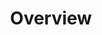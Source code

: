 ---
id: overview
title: Overview
slug: /cyberconnect-api/overview/
sidebar_label: Overview
sidebar_position: 1
---